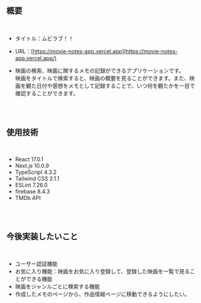 ## 概要
<br />

- タイトル：ムビラブ！！

- URL：[https://movie-notes-app.vercel.app](https://movie-notes-app.vercel.app/)

- 映画の検索、映画に関するメモの記録ができるアプリケーションです。<br />
映画をタイトルで検索すると、映画の概要を見ることができます。また、映画を観た日付や感想をメモとして記録することで、いつ何を観たかを一目で確認することができます。
<br />
<br />

## 使用技術
<br />

- React 17.0.1
- Next.js 10.0.9
- TypeScript 4.3.2
- Tailwind CSS 2.1.1
- ESLint 7.26.0
- firebase 8.4.3
- TMDb API
<br />
<br />

## 今後実装したいこと
<br />

- ユーザー認証機能
- お気に入り機能：映画をお気に入り登録して、登録した映画を一覧で見ることができる機能
- 映画をジャンルごとに検索する機能
- 作成したメモのページから、作品情報ページに移動できるようにしたい。
